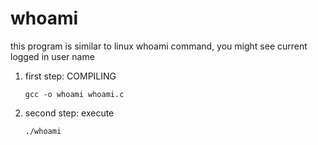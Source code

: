 # whoami
this program is similar to linux whoami command, you might see current logged in user name



1. first step: COMPILING

 
       gcc -o whoami whoami.c



2. second step: execute



       ./whoami

   

